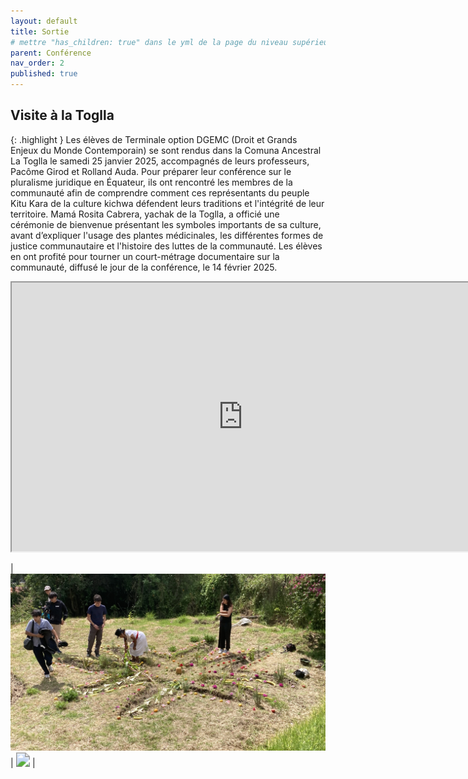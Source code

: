 ```yaml
---
layout: default
title: Sortie
# mettre "has_children: true" dans le yml de la page du niveau supérieur
parent: Conférence
nav_order: 2
published: true
---
```

## Visite à la Toglla

{: .highlight }
Les élèves de Terminale option DGEMC (Droit et Grands Enjeux du Monde Contemporain) se sont rendus dans la Comuna Ancestral La Toglla le samedi 25 janvier 2025, accompagnés de leurs professeurs, Pacôme Girod et Rolland Auda. Pour préparer leur conférence sur le pluralisme juridique en Équateur, ils ont rencontré les membres de la communauté afin de comprendre comment ces représentants du peuple Kitu Kara de la culture kichwa défendent leurs traditions et l'intégrité de leur territoire. Mamá Rosita Cabrera, yachak de la Toglla, a officié une cérémonie de bienvenue présentant les symboles importants de sa culture, avant d’expliquer l'usage des plantes médicinales, les différentes formes de justice communautaire et l'histoire des luttes de la communauté. Les élèves en ont profité pour tourner un court-métrage documentaire sur la communauté, diffusé le jour de la conférence, le 14 février 2025.

<iframe src="https://drive.google.com/file/d/1XtRotLsDPi7UseAazHY4eMycVnwXyH8E/preview" width="740" height="430" allow="autoplay"></iframe>

|  <img src="/assets/img/toglla1.JPG" style="zoom:200%;" />   |  <img src="/assets/img/toglla2.jpg" style="zoom:140%;" /> |

